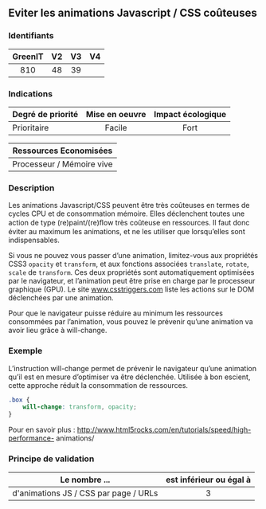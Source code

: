 ## Eviter les animations Javascript / CSS coûteuses

### Identifiants

| GreenIT |  V2  |  V3  |  V4  |
|:-------:|:----:|:----:|:----:|
|   810   | 48  | 39  |      |

### Indications

| Degré de priorité |      Mise en oeuvre       |  Impact écologique    | 
|-------------------|:-------------------------:|:---------------------:|
| Prioritaire       |    Facile                 |  Fort                 | 


|Ressources Economisées                                      |
|:----------------------------------------------------------:|
| Processeur / Mémoire vive  |

### Description

Les animations Javascript/CSS peuvent être très coûteuses en termes de cycles CPU et de consommation mémoire. 
Elles déclenchent toutes une action de type (re)paint/(re)ﬂow très coûteuse en ressources. Il faut donc éviter au maximum les animations,
et ne les utiliser que lorsqu’elles sont indispensables.

Si vous ne pouvez vous passer d’une animation, limitez-vous aux propriétés CSS3 `opacity` et `transform`,
et aux fonctions associées `translate`, `rotate`, `scale` de `transform`. Ces deux propriétés sont automatiquement optimisées par le navigateur,
et l’animation peut être prise en charge par le processeur graphique (GPU). Le site www.csstriggers.com liste les actions sur le DOM déclenchées par une animation.

Pour que le navigateur puisse réduire au minimum les ressources consommées par l’animation, vous pouvez le prévenir qu’une animation va avoir lieu grâce à will-change.

### Exemple

L’instruction will-change permet de prévenir le navigateur qu’une animation qu’il est en mesure d’optimiser va être déclenchée. Utilisée à bon escient, cette approche réduit la consommation de ressources.
```css
.box {
    will-change: transform, opacity;
}
```

Pour en savoir plus :
http://www.html5rocks.com/en/tutorials/speed/high-performance- animations/

### Principe de validation

| Le nombre ...     | est inférieur ou égal à   |  
|-------------------|:-------------------------:|
| d'animations JS / CSS par page / URLs  |  3 |
